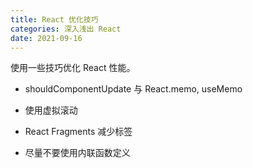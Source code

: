 ```yaml
---
title: React 优化技巧
categories: 深入浅出 React
date: 2021-09-16
---
```


使用一些技巧优化 React 性能。

<!-- more -->

- shouldComponentUpdate 与 React.memo, useMemo

- 使用虚拟滚动
- React Fragments 减少标签
- 尽量不要使用内联函数定义
